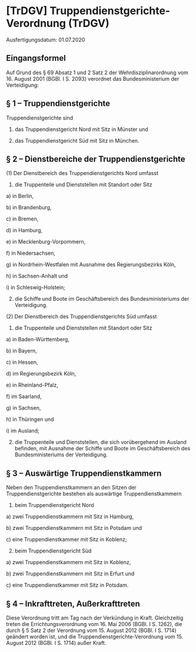 # [TrDGV] Truppendienstgerichte-Verordnung  (TrDGV)

Ausfertigungsdatum: 01.07.2020

 

## Eingangsformel

Auf Grund des § 69 Absatz 1 und 2 Satz 2 der Wehrdisziplinarordnung vom 16. August 2001 (BGBl. I S. 2093) verordnet das Bundesministerium der Verteidigung:


## § 1 – Truppendienstgerichte

Truppendienstgerichte sind

1. das Truppendienstgericht Nord mit Sitz in Münster und

2. das Truppendienstgericht Süd mit Sitz in München.


## § 2 – Dienstbereiche der Truppendienstgerichte

(1) Der Dienstbereich des Truppendienstgerichts Nord umfasst

1. die Truppenteile und Dienststellen mit Standort oder Sitz

a) in Berlin,

b) in Brandenburg,

c) in Bremen,

d) in Hamburg,

e) in Mecklenburg-Vorpommern,

f) in Niedersachsen,

g) in Nordrhein-Westfalen mit Ausnahme des Regierungsbezirks Köln,

h) in Sachsen-Anhalt und

i) in Schleswig-Holstein;

2. die Schiffe und Boote im Geschäftsbereich des Bundesministeriums der Verteidigung.

(2) Der Dienstbereich des Truppendienstgerichts Süd umfasst

1. die Truppenteile und Dienststellen mit Standort oder Sitz

a) in Baden-Württemberg,

b) in Bayern,

c) in Hessen,

d) im Regierungsbezirk Köln,

e) in Rheinland-Pfalz,

f) im Saarland,

g) in Sachsen,

h) in Thüringen und

i) im Ausland;

2. die Truppenteile und Dienststellen, die sich vorübergehend im Ausland befinden, mit Ausnahme der Schiffe und Boote im Geschäftsbereich des Bundesministeriums der Verteidigung.


## § 3 – Auswärtige Truppendienstkammern

Neben den Truppendienstkammern an den Sitzen der Truppendienstgerichte bestehen als auswärtige Truppendienstkammern

1. beim Truppendienstgericht Nord

a) zwei Truppendienstkammern mit Sitz in Hamburg,

b) zwei Truppendienstkammern mit Sitz in Potsdam und

c) eine Truppendienstkammer mit Sitz in Koblenz;

2. beim Truppendienstgericht Süd

a) zwei Truppendienstkammern mit Sitz in Koblenz,

b) zwei Truppendienstkammern mit Sitz in Erfurt und

c) eine Truppendienstkammer mit Sitz in Potsdam.


## § 4 – Inkrafttreten, Außerkrafttreten

Diese Verordnung tritt am Tag nach der Verkündung in Kraft. Gleichzeitig treten die Errichtungsverordnung vom 16. Mai 2006 (BGBl. I S. 1262), die durch § 5 Satz 2 der Verordnung vom 15. August 2012 (BGBl. I S. 1714) geändert worden ist, und die Truppendienstgerichte-Verordnung vom 15. August 2012 (BGBl. I S. 1714) außer Kraft.
